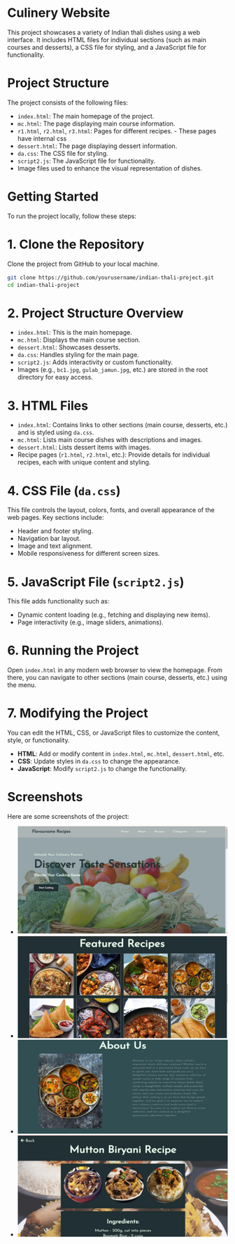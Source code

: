 # Culinery Website

This project showcases a variety of Indian thali dishes using a web interface. It includes HTML files for individual sections (such as main courses and desserts), a CSS file for styling, and a JavaScript file for functionality.

# Project Structure

The project consists of the following files:

- `index.html`: The main homepage of the project.
- `mc.html`: The page displaying main course information.
- `r1.html`, `r2.html`, `r3.html`: Pages for different recipes. - These pages have internal css
- `dessert.html`: The page displaying dessert information.
- `da.css`: The CSS file for styling.
- `script2.js`: The JavaScript file for functionality.
- Image files used to enhance the visual representation of dishes.

# Getting Started

To run the project locally, follow these steps:

# 1. Clone the Repository

Clone the project from GitHub to your local machine.

```bash
git clone https://github.com/yourusername/indian-thali-project.git
cd indian-thali-project
```

# 2. Project Structure Overview

- `index.html`: This is the main homepage.
- `mc.html`: Displays the main course section.
- `dessert.html`: Showcases desserts.
- `da.css`: Handles styling for the main page.
- `script2.js`: Adds interactivity or custom functionality.
- Images (e.g., `bc1.jpg`, `gulab_jamun.jpg`, etc.) are stored in the root directory for easy access.

# 3. HTML Files

- `index.html`: Contains links to other sections (main course, desserts, etc.) and is styled using `da.css`.
- `mc.html`: Lists main course dishes with descriptions and images.
- `dessert.html`: Lists dessert items with images.
- Recipe pages (`r1.html`, `r2.html`, etc.): Provide details for individual recipes, each with unique content and styling.

# 4. CSS File (`da.css`)

This file controls the layout, colors, fonts, and overall appearance of the web pages. Key sections include:

- Header and footer styling.
- Navigation bar layout.
- Image and text alignment.
- Mobile responsiveness for different screen sizes.

# 5. JavaScript File (`script2.js`)

This file adds functionality such as:

- Dynamic content loading (e.g., fetching and displaying new items).
- Page interactivity (e.g., image sliders, animations).

# 6. Running the Project

Open `index.html` in any modern web browser to view the homepage. From there, you can navigate to other sections (main course, desserts, etc.) using the menu.


# 7. Modifying the Project

You can edit the HTML, CSS, or JavaScript files to customize the content, style, or functionality.

- **HTML**: Add or modify content in `index.html`, `mc.html`, `dessert.html`, etc.
- **CSS**: Update styles in `da.css` to change the appearance.
- **JavaScript**: Modify `script2.js` to change the functionality.

# Screenshots

Here are some screenshots of the project:

- ![Homepage](homepage.jpg)
- ![Featured Recipes](featured_recipes.jpg)
- ![About us](about_us.jpg)
- ![Mutton Biryani Recipe](mutton_biryani.jpg)
